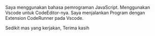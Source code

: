 Saya menggunakan bahasa pemrograman JavaScript.
Menggunakan Vscode untuk CodeEditor-nya.
Saya menjalankan Program dengan Extension CodeRunner pada Vscode.

Sedikit mas yang kerjakan,
Terima kasih